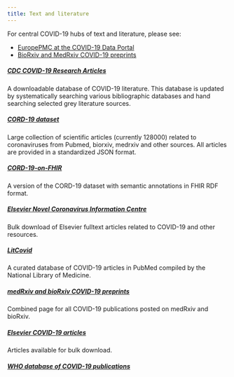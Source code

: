 ```yaml
---
title: Text and literature
---
```


For central COVID-19 hubs of text and literature, please see:

* [EuropePMC at the COVID-19 Data Portal](https://www.covid19dataportal.org/literature?db=literature)
* [BioRxiv and MedRxiv COVID-19 preprints](https://connect.medrxiv.org/relate/content/181)

##### [CDC COVID-19 Research Articles](https://www.cdc.gov/library/researchguides/2019novelcoronavirus/researcharticles.html)
A downloadable database of COVID-19 literature.
This database is updated by systematically searching various bibliographic databases and hand searching selected grey literature sources.

##### [CORD-19 dataset](https://pages.semanticscholar.org/coronavirus-research)
Large collection of scientific articles (currently 128000) related to coronaviruses from Pubmed, biorxiv, medrxiv and other sources.
All articles are provided in a standardized JSON format.

##### [CORD-19-on-FHIR](https://github.com/fhircat/CORD-19-on-FHIR)
A version of the CORD-19 dataset with semantic annotations in FHIR RDF format.

##### [Elsevier Novel Coronavirus Information Centre](https://www.elsevier.com/connect/coronavirus-information-center)
Bulk download of Elsevier fulltext articles related to COVID-19 and other resources.

##### [LitCovid](https://www.ncbi.nlm.nih.gov/research/coronavirus/)
A curated database of COVID-19 articles in PubMed compiled by the National Library of Medicine.

##### [medRxiv and bioRxiv COVID-19 preprints](https://connect.medrxiv.org/relate/content/181)
Combined page for all COVID-19 publications posted on medRxiv and bioRxiv.

##### [Elsevier COVID-19 articles](https://www.elsevier.com/connect/coronavirus-information-center)
Articles available for bulk download.

##### [WHO database of COVID-19 publications](https://www.who.int/emergencies/diseases/novel-coronavirus-2019/global-research-on-novel-coronavirus-2019-ncov)
